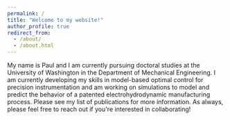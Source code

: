 ```yaml
---
permalink: /
title: "Welcome to my website!"
author_profile: true
redirect_from: 
  - /about/
  - /about.html
---
```


My name is Paul and I am currently pursuing doctoral studies at the University of Washington in the Department of Mechanical Engineering. I am currently developing my skills in model-based optimal control for precision instrumentation and am working on simulations to model and predict the behavior of a patented electrohydrodynamic manufacturing process. Please see my list of publications for more information. As always, please feel free to reach out if you're interested in collaborating!


